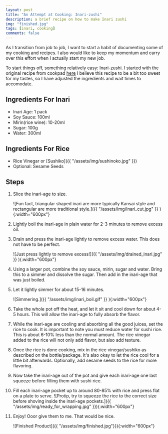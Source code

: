 ```yaml
---
layout: post
title: "An Attempt at Cooking: Inari-zushi"
description: a brief recipe on how to make Inari zushi
img: "finished.jpg"
tags: [inari, cooking]
comments: false
---
```

As I transition from job to job, I want to start a habit of documenting some of my cooking and recipes. I also would like to keep my momentum and carry over this effort when I actually start my new job.

To start things off, something relatively easy: Inari-zushi. I started with the original recipe from cookpad [here](https://cookpad.com/recipe/189832) I believe this recipe to be a bit too sweet for my tastes, so I have adjusted the ingredients and wait times to accomodate.

## Ingredients For Inari
- Inari Age: 1 pack
- Soy Sauce: 100ml
- Mirin(rice wine): 10-20ml
- Sugar: 100g
- Water: 300ml

## Ingredients For Rice
- Rice Vinegar or [Sushiko]({{ "/assets/img/sushinoko.jpg" }})
- Optional: Sesame Seeds

## Steps
1. Slice the inari-age to size.

   ![Fun fact, triangular shaped inari are more typically Kansai style and rectangular are more traditional style.]({{ "/assets/img/inari_cut.jpg" }} ){:width="600px"}

2. Lightly boil the inari-age in plain water for 2-3 minutes to remove excess oil.

3. Drain and press the inari-age lightly to remove excess water. This does not have to be perfect.

    ![Just press lightly to remove excess!]({{ "/assets/img/drained_inari.jpg" }} ){:width="600px"}

4. Using a larger pot, combine the soy sauce, mirin, sugar and water. Bring this to a simmer and dissolve the sugar. Then add in the inari-age that was just boiled.

5. Let it lightly simmer for about 15-16 minutes.

    ![Simmering.]({{ "/assets/img/inari_boil.gif" }} ){:width="600px"}

6. Take the whole pot off the heat, and let it sit and cool down for about 4-5 hours. This will allow the inari-age to fully absorb the flavor.

7. While the inari-age are cooling and absorbing all the good juices, set the rice to cook. It is important to note you must reduce water for sushi rice. This is about 6-10% less than the normal amount. The rice vinegar added to the rice will not only add flavor, but also add texture.

8. Once the rice is done cooking, mix in the rice vinegar/sushiko as described on the bottle/package. It's also okay to let the rice cool for a little bit afterwards. Optionally, add sesame seeds to the rice for more flavoring.

9. Now take the inari-age out of the pot and give each inari-age one last squeeze before filling them with sushi rice.

10. Fill each inari-age pocket up to around 80-85% with rice and press flat on a plate to serve.
    ![Protip, try to squeeze the rice to the correct size before shoving inside the inari-age pockets.]({{ "/assets/img/ready_for_wrapping.jpg" }}){:width="600px"}

11. Enjoy! Ooor give them to me. That would be nice.

    ![Finished Product]({{ "/assets/img/finished.jpg"}}){:width="600px"}
